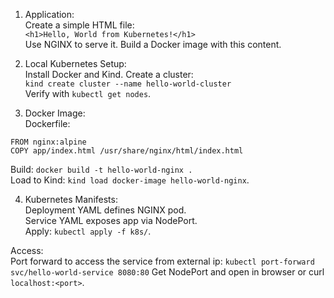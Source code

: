 1. Application:  
   Create a simple HTML file:  
   `<h1>Hello, World from Kubernetes!</h1>`  
   Use NGINX to serve it. Build a Docker image with this content.

2. Local Kubernetes Setup:  
   Install Docker and Kind. Create a cluster:  
   `kind create cluster --name hello-world-cluster`  
   Verify with `kubectl get nodes`.

3. Docker Image:  
   Dockerfile:

```
FROM nginx:alpine
COPY app/index.html /usr/share/nginx/html/index.html
```

Build: `docker build -t hello-world-nginx .`  
Load to Kind: `kind load docker-image hello-world-nginx`.

4. Kubernetes Manifests:  
   Deployment YAML defines NGINX pod.  
   Service YAML exposes app via NodePort.  
   Apply: `kubectl apply -f k8s/`.

Access:  
Port forward to access the service from external ip: `kubectl port-forward svc/hello-world-service 8080:80`
Get NodePort and open in browser or curl `localhost:<port>`.
